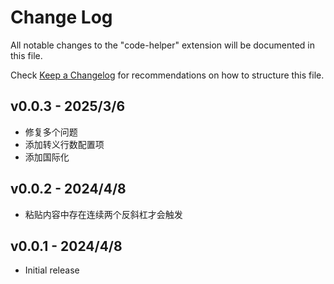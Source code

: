 # Change Log

All notable changes to the "code-helper" extension will be documented in this file.

Check [Keep a Changelog](http://keepachangelog.com/) for recommendations on how to structure this file.

## v0.0.3 - 2025/3/6

- 修复多个问题
- 添加转义行数配置项
- 添加国际化

## v0.0.2 - 2024/4/8

- 粘贴内容中存在连续两个反斜杠才会触发

## v0.0.1 - 2024/4/8

- Initial release
